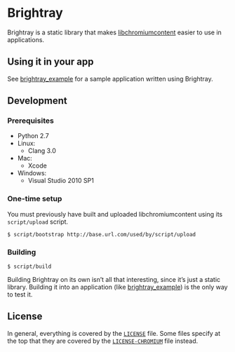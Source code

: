 # Brightray

Brightray is a static library that makes
[libchromiumcontent](https://github.com/atom/libchromiumcontent) easier to
use in applications.

## Using it in your app

See [brightray_example](https://github.com/atom/brightray_example) for a
sample application written using Brightray.

## Development

### Prerequisites

* Python 2.7
* Linux:
    * Clang 3.0
* Mac:
    * Xcode
* Windows:
    * Visual Studio 2010 SP1

### One-time setup

You must previously have built and uploaded libchromiumcontent using its
`script/upload` script.

    $ script/bootstrap http://base.url.com/used/by/script/upload

### Building

    $ script/build

Building Brightray on its own isn’t all that interesting, since it’s just a
static library. Building it into an application (like
[brightray_example](https://github.com/atom/brightray_example)) is the only
way to test it.

## License

In general, everything is covered by the [`LICENSE`](LICENSE) file. Some files
specify at the top that they are covered by the
[`LICENSE-CHROMIUM`](LICENSE-CHROMIUM) file instead.
